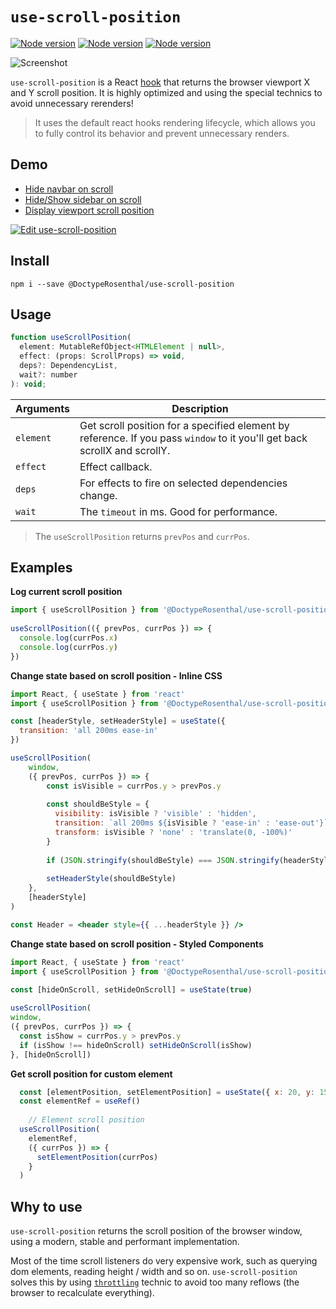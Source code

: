 # `use-scroll-position`

[![Node version](https://img.shields.io/npm/v/@DoctypeRosenthal/use-scroll-position.svg?style=flat)](https://www.npmjs.com/package/@DoctypeRosenthal/use-scroll-position)
[![Node version](https://img.shields.io/npm/dw/@DoctypeRosenthal/use-scroll-position)](https://www.npmjs.com/package/@DoctypeRosenthal/use-scroll-position)
[![Node version](https://img.shields.io/github/license/n8tb1t/use-scroll-position.svg?style=flat)](https://github.com/n8tb1t/use-scroll-position/blob/master/LICENSE)

![Screenshot](https://github.com/n8tb1t/use-scroll-position/raw/master/examples/screenshot.png)

`use-scroll-position` is a React [hook](https://reactjs.org/docs/hooks-reference.html) that returns the browser viewport X and Y scroll position. It is highly optimized and using the special technics to avoid unnecessary rerenders!

> It uses the default react hooks rendering lifecycle, which allows you to fully control its behavior and prevent unnecessary renders.

## Demo

- [Hide navbar on scroll](https://n8tb1t.github.io/use-scroll-position/navbar/navbar)
- [Hide/Show sidebar on scroll](https://n8tb1t.github.io/use-scroll-position/navbar/sidebar)
- [Display viewport scroll position](https://n8tb1t.github.io/use-scroll-position/navbar/position)

[![Edit use-scroll-position](https://codesandbox.io/static/img/play-codesandbox.svg)](https://codesandbox.io/s/use-scroll-position-8nfin?fontsize=14)

## Install
```
npm i --save @DoctypeRosenthal/use-scroll-position
```

## Usage

```jsx
function useScrollPosition(
  element: MutableRefObject<HTMLElement | null>,
  effect: (props: ScrollProps) => void,
  deps?: DependencyList,
  wait?: number
): void;
```

| Arguments | Description |
| --------- | ----------- |
`element`      | Get scroll position for a specified element by reference. If you pass `window` to it you'll get back scrollX and scrollY.
`effect`    | Effect callback.
`deps`      | For effects  to fire on selected dependencies change.
`wait`      | The `timeout` in ms. Good for performance.

> The `useScrollPosition` returns `prevPos` and `currPos`.

## Examples

**Log current scroll position**
```jsx
import { useScrollPosition } from '@DoctypeRosenthal/use-scroll-position'
  
useScrollPosition(({ prevPos, currPos }) => {
  console.log(currPos.x)
  console.log(currPos.y)
})
```
**Change state based on scroll position - Inline CSS**
```jsx
import React, { useState } from 'react'
import { useScrollPosition } from '@DoctypeRosenthal/use-scroll-position'

const [headerStyle, setHeaderStyle] = useState({
  transition: 'all 200ms ease-in'
})

useScrollPosition(
    window,
    ({ prevPos, currPos }) => {
        const isVisible = currPos.y > prevPos.y
        
        const shouldBeStyle = {
          visibility: isVisible ? 'visible' : 'hidden',
          transition: `all 200ms ${isVisible ? 'ease-in' : 'ease-out'}`,
          transform: isVisible ? 'none' : 'translate(0, -100%)'
        }
        
        if (JSON.stringify(shouldBeStyle) === JSON.stringify(headerStyle)) return
        
        setHeaderStyle(shouldBeStyle)
    },
    [headerStyle]
)

const Header = <header style={{ ...headerStyle }} />
```

**Change state based on scroll position - Styled Components**
```jsx
import React, { useState } from 'react'
import { useScrollPosition } from '@DoctypeRosenthal/use-scroll-position'

const [hideOnScroll, setHideOnScroll] = useState(true)
  
useScrollPosition(
window,
({ prevPos, currPos }) => {
  const isShow = currPos.y > prevPos.y
  if (isShow !== hideOnScroll) setHideOnScroll(isShow)
}, [hideOnScroll])
```
**Get scroll position for custom element**
```jsx
  const [elementPosition, setElementPosition] = useState({ x: 20, y: 150 })
  const elementRef = useRef()
  
    // Element scroll position
  useScrollPosition(
    elementRef,
    ({ currPos }) => {
      setElementPosition(currPos)
    }
  )
```

## Why to use
`use-scroll-position` returns the scroll position of the browser window, using a modern, stable and performant implementation.

Most of the time scroll listeners do very expensive work, such as querying dom elements, reading height / width and so on.
`use-scroll-position` solves this by using [`throttling`](https://stackoverflow.com/a/44779316) technic to avoid too many reflows (the browser to recalculate everything).
